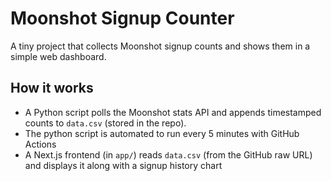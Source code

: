 # Moonshot Signup Counter

A tiny project that collects Moonshot signup counts and shows them in a simple web dashboard.

## How it works
- A Python script polls the Moonshot stats API and appends timestamped counts to `data.csv` (stored in the repo).
- The python script is automated to run every 5 minutes with GitHub Actions
- A Next.js frontend (in `app/`) reads `data.csv` (from the GitHub raw URL) and displays it along with a signup history chart
